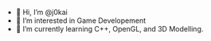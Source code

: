 - 👋 Hi, I’m @j0kai
- 👀 I’m interested in Game Developement
- 🌱 I’m currently learning C++, OpenGL, and 3D Modelling.
